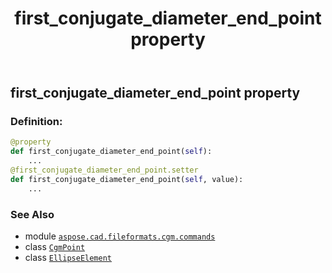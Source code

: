 ﻿---
title: first_conjugate_diameter_end_point property
second_title: Aspose.CAD for Python via .NET API References
description: 
type: docs
weight: 90
url: /python-net/aspose.cad.fileformats.cgm.commands/ellipseelement/first_conjugate_diameter_end_point/
is_root: false
---

## first_conjugate_diameter_end_point property

### Definition:
```python
@property
def first_conjugate_diameter_end_point(self):
    ...
@first_conjugate_diameter_end_point.setter
def first_conjugate_diameter_end_point(self, value):
    ...
```

### See Also
* module [`aspose.cad.fileformats.cgm.commands`](../../)
* class [`CgmPoint`](/cad/python-net/aspose.cad.fileformats.cgm.classes/cgmpoint)
* class [`EllipseElement`](/cad/python-net/aspose.cad.fileformats.cgm.commands/ellipseelement)
